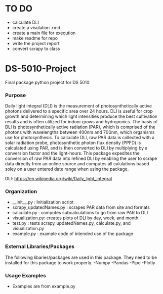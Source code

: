 # TO DO

- calculate DLI
- create a visulation .rmd
- create a main file for execution
- make readme for repo
- write the project report
- convert scrapy to class

# DS-5010-Project
Final package python project for DS 5010

### Purpose

Daily light integral (DLI) is the measurement of photosynthetically active photons delivered to a specific area over 24 hours. DLI is useful for crop growth and determining which light intensities produce the best cultivation results and is often utilized for indoor grows and hydroponics. The basis of DLI is photosynthetically active radiation (PAR), which is comprised of the photons with wavelengths between 400nm and 700nm, which organisms use for photosynthesis. To calculate DLI, raw PAR data is collected with a solar radiation probe, photosynthetic photon flux density (PPFD) is calculated using PAR, and is then converted to DLI by multiplying by a conversion factor and the light-hours. This package expedites the conversion of raw PAR data into refined DLI by enabling the user to scrape data directly from an online source and computes all calulations based soley on a user entered date range when using the package. 

DLI: https://en.wikipedia.org/wiki/Daily_light_integral

### Organization

- \_\_init\_\_.py : Initialization script
- scrapy_updatedNames.py : scrapes PAR data from site and formats 
- calculate.py : computes subcalculations to go from raw PAR to DLI
- visualization.py: creates plots of DLI by day, week, and month
- test.py : tests scrapy_updatedNames.py, calculate.py, and visualization.py
- example.py : example code of intended use of the package

### External Libraries/Packages
The following libaries/packages are used in this package. They need to be installed for this package to work properly.
-Numpy
-Pandas
-Pipe
-Plotly


### Usage Examples
- Examples are from example.py 
